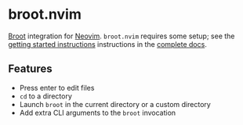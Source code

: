 # broot.nvim

[Broot] integration for [Neovim]. `broot.nvim` requires some setup; see the
[getting started instructions][getting-started] instructions in the [complete
docs][docs].

[Broot]: https://github.com/Canop/broot
[Neovim]: https://neovim.io/
[docs]: https://9999years.github.io/broot.nvim/
[getting-started]: https://9999years.github.io/broot.nvim/#broot-getting-started

## Features

- Press enter to edit files
- `cd` to a directory
- Launch `broot` in the current directory or a custom directory
- Add extra CLI arguments to the `broot` invocation

